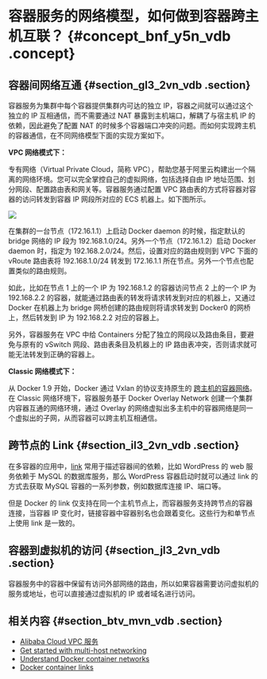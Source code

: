 # 容器服务的网络模型，如何做到容器跨主机互联？ {#concept_bnf_y5n_vdb .concept}

## 容器间网络互通 {#section_gl3_2vn_vdb .section}

容器服务为集群中每个容器提供集群内可达的独立 IP，容器之间就可以通过这个独立的 IP 互相通信，而不需要通过 NAT 暴露到主机端口，解耦了与宿主机 IP 的依赖，因此避免了配置 NAT 的时候多个容器端口冲突的问题。而如何实现跨主机的容器通信，在不同网络模型下面的实现方案如下。

**VPC 网络模式下：**

专有网络（Virtual Private Cloud，简称 VPC），帮助您基于阿里云构建出一个隔离的网络环境。您可以完全掌控自己的虚拟网络，包括选择自由 IP 地址范围、划分网段、配置路由表和网关等。容器服务通过配置 VPC 路由表的方式将容器对容器的访问转发到容器 IP 网段所对应的 ECS 机器上。如下图所示。

![](http://static-aliyun-doc.oss-cn-hangzhou.aliyuncs.com/assets/img/7373/2413_zh-CN.png)

在集群的一台节点（172.16.1.1）上启动 Docker daemon 的时候，指定默认的 bridge 网络的 IP 段为 192.168.1.0/24。另外一个节点（172.16.1.2）启动 Docker daemon 时，指定为 192.168.2.0/24。然后，设置对应的路由规则到 VPC 下面的 vRoute 路由表将 192.168.1.0/24 转发到 172.16.1.1 所在节点。另外一个节点也配置类似的路由规则。

如此，比如在节点 1 上的一个 IP 为 192.168.1.2 的容器访问节点 2 上的一个 IP 为 192.168.2.2 的容器，就能通过路由表的转发将请求转发到对应的机器上，又通过 Docker 在机器上为 bridge 网桥创建的路由规则将请求转发到 Docker0 的网桥上，然后转发到 IP 为 192.168.2.2 对应的容器上。

另外，容器服务在 VPC 中给 Containers 分配了独立的网段以及路由条目，要避免与原有的 vSwitch 网段、路由表条目及机器上的 IP 路由表冲突，否则请求就可能无法转发到正确的容器上。

**Classic 网络模式下：**

从 Docker 1.9 开始，Docker 通过 Vxlan 的协议支持原生的 [跨主机的容器网络](https://docs.docker.com/engine/userguide/networking/get-started-overlay/)。在 Classic 网络环境下，容器服务基于 Docker Overlay Network 创建一个集群内容器互通的网络环境，通过 Overlay 的网络虚拟出多主机中的容器网络是同一个虚拟出的子网，从而容器可以跨主机互相通信。

## 跨节点的 Link {#section_il3_2vn_vdb .section}

在多容器的应用中，[link](https://docs.docker.com/engine/userguide/networking/default_network/dockerlinks/) 常用于描述容器间的依赖，比如 WordPress 的 web 服务依赖于 MySQL 的数据库服务，那么 WordPress 容器启动时就可以通过 link 的方式去获取 MySQL 容器的一系列参数，例如数据库连接 IP、端口等。

但是 Docker 的 link 仅支持在同一个主机节点上，而容器服务支持跨节点的容器连接，当容器 IP 变化时，链接容器中容器别名也会跟着变化。这些行为和单节点上使用 link 是一致的。

## 容器到虚拟机的访问 {#section_jl3_2vn_vdb .section}

容器服务中的容器中保留有访问外部网络的路由，所以如果容器需要访问虚拟机的服务或地址，也可以直接通过虚拟机的 IP 或者域名进行访问。

## 相关内容 {#section_btv_mvn_vdb .section}

-   [Alibaba Cloud VPC 服务](../../../../intl.zh-CN/产品简介/什么是专有网络.md#)
-   [Get started with multi-host networking](https://docs.docker.com/engine/userguide/networking/get-started-overlay/)
-   [Understand Docker container networks](https://docs.docker.com/engine/userguide/networking/dockernetworks/#an-overlay-network)
-   [Docker container links](https://docs.docker.com/engine/userguide/networking/default_network/dockerlinks/)

